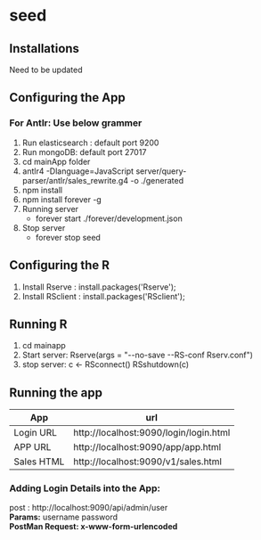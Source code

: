 # seed

## Installations

Need to be updated

## Configuring the App

### For Antlr: Use below grammer

1. Run elasticsearch : default port 9200
2. Run mongoDB: default port 27017
3. cd mainApp folder
4. antlr4 -Dlanguage=JavaScript server/query-parser/antlr/sales_rewrite.g4 -o ./generated
5. npm install
6. npm install forever -g
7. Running server
	* forever start ./forever/development.json
8. Stop server
	* forever stop seed

## Configuring the R
  1. Install Rserve : install.packages('Rserve');
  2. Install RSclient : install.packages('RSclient');

## Running R
  1. cd mainapp
  2. Start server: 
  		Rserve(args = "--no-save --RS-conf Rserv.conf")
  3. stop server:
		c <- RSconnect()
		RSshutdown(c)

## Running the app

| App  | url |
| ------------- | ------------- |
| Login URL  | http://localhost:9090/login/login.html   |
| APP URL  | http://localhost:9090/app/app.html  |
| Sales HTML  | http://localhost:9090/v1/sales.html  |


### Adding Login Details into the App:

post : http://localhost:9090/api/admin/user <br>
**Params:** username password <br>
**PostMan Request: x-www-form-urlencoded**






	


